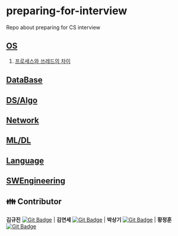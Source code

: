 # preparing-for-interview
Repo about preparing for CS interview


## [OS](./OS)
  
  1. [프로세스와 쓰레드의 차이](./OS/1.%20process%20%26%20thread)

## [DataBase](./DataBase)

## [DS/Algo](./DS_Algo)

## [Network](./Network)

## [ML/DL](./ML_DL)

## [Language](./Language)

## [SWEngineering](./SWEngineering)


## 👪 Contributor

**김규진** [![Git Badge](http://img.shields.io/badge/-Github-black?style=flat-square&logo=github)](https://github.com/rolypolyvg295) | **김연세** [![Git Badge](http://img.shields.io/badge/-Github-black?style=flat-square&logo=github)](https://github.com/yskim1014) | **박상기** [![Git Badge](http://img.shields.io/badge/-Github-black?style=flat-square&logo=github)](https://github.com/sangki930) | **황정훈** [![Git Badge](http://img.shields.io/badge/-Github-black?style=flat-square&logo=github)](https://github.com/wjdgns7712)
